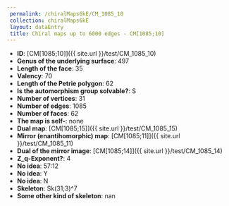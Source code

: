 ```yaml
--- 
 permalink: /chiralMaps6kE/CM_1085_10 
 collection: chiralMaps6kE
 layout: dataEntry
 title: Chiral maps up to 6000 edges - CM[1085;10]
---
```


- **ID**: [CM[1085;10]]({{ site.url }}/test/CM_1085_10)
- **Genus of the underlying surface**: 497
- **Length of the face**: 35
- **Valency**: 70
- **Length of the Petrie polygon**: 62
- **Is the automorphism group solvable?**: S
- **Number of vertices**: 31
- **Number of edges**: 1085
- **Number of faces**: 62
- **The map is self-**: none
- **Dual map**: [CM[1085;15]]({{ site.url }}/test/CM_1085_15)
- **Mirror (enantihomorphic) map**: [CM[1085;11]]({{ site.url }}/test/CM_1085_11)
- **Dual of the mirror image**: [CM[1085;14]]({{ site.url }}/test/CM_1085_14)
- **Z_q-Exponent?**: 4
- **No idea**:  57:12
- **No idea**: Y
- **No idea**: N
- **Skeleton**: Sk(31;3)^7
- **Some other kind of skeleton**: nan
